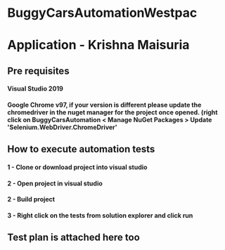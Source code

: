 # BuggyCarsAutomationWestpac

# Application - Krishna Maisuria


<h2>Pre requisites</h2>
<h4>Visual Studio 2019</h4>
<h4>Google Chrome v97, if your version is different please update the chromedriver in the nuget manager for the project once opened. (right click on BuggyCarsAutomation < Manage NuGet Packages > Update 'Selenium.WebDriver.ChromeDriver'</h4>

<h2>How to execute automation tests</h2>
<h4>1 - Clone or download project into visual studio</h4>
<h4>2 - Open project in visual studio</h4>
<h4>2 - Build project</h4>
<h4>3 - Right click on the tests from solution explorer and click run</h4>
  
  
  <h2>Test plan is attached here too </h2>


